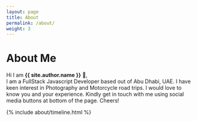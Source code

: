 ```yaml
---
layout: page
title: About
permalink: /about/
weight: 3
---
```


# **About Me**

Hi I am **{{ site.author.name }}** :wave:,<br>
I am a FullStack Javascript Developer based out of Abu Dhabi, UAE. I have keen interest in Photography and Motorcycle road trips.
I would love to know you and your experience. Kindly get in touch with me using social media buttons at bottom of the page. Cheers!

<!-- <div class="row">
{% include about/skills.html title="Programming Skills" source=site.data.programming-skills %}
{% include about/skills.html title="Other Skills" source=site.data.other-skills %}
</div> -->

<div class="row">
{% include about/timeline.html %}
</div>